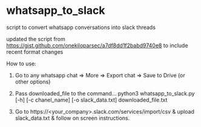 # whatsapp_to_slack
script to convert whatsapp conversations into slack threads

updated the script from https://gist.github.com/onekiloparsec/a7df8dd1f2babd9740e8 to include recent format changes

How to use:

1) Go to any whatsapp chat => More => Export chat => Save to Drive (or other options)

2) Pass downloaded_file to the command...
python3 whatsapp_to_slack.py [-h] [-c chanel_name] [-o slack_data.txt] downloaded_file.txt

3) Go to https://<your_company>.slack.com/services/import/csv & upload slack_data.txt & follow on screen instructions.
